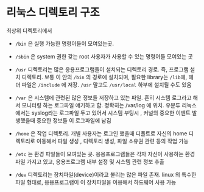 # 리눅스 디렉토리 구조
최상위 디렉토리에서

- `/bin` 은 실행 가능한 명령어들이 모여있는곳.
- `/sbin` 은 system 권한 갖는 root 사용자가 사용할 수 있는 명령어들 모여있는 곳

- `/usr` 디렉토리는 많은 응용프로그램들이 설치되는 디렉토리 경로. 즉, 프로그램 설치 디렉토리. 보통 이 안의 `/bin` 의 경로에 설치되며, 필요한 library는 `/lib`에, 헤더 파일은 `/include` 에 저장. `/usr` 말고도 `/usr/local` 하부에 설치될 수도 있음

- `/var` 은 시스템에 관련된 많은 정보들 저장하고 있는 파일. 흔히 시스템 로그라고 해서 모니터링 하는 로그파일 얘기하고 함. 정확히는 /var/log 에 위치. 우분투 리눅스에서는 syslog라는 로그파일 두고 있어서 시스템 부팅시 , 커널의 중요한 이벤트 발생했을때 중요한 정보들 이 로그파일에 남김

- `/home` 은 작업 디렉토리. 개별 사용자는 로그인 했을때 디폴트로 자신의 home 디렉토리로 이동해서 파일 생성 , 디렉토리 생성, 파일 소유권 관련 등의 작업 가능

- `/etc` 는 환경 파일들이 모여있는 곳. 응용프로그램들은 각자 자신이 사용하는 환경 파일 가지고 있고, 응용프로그램 내부 설정 및 시스템 관련 정보 추출

- `/dev` 디렉토리는 장치파일(device)이라고 불리는 많은 파일 존재. linux 의 특수한 파일 형태로, 응용프로그램이 이 장치파일을 이용해서 하드웨어 사용 가능
